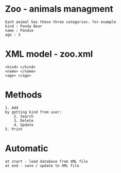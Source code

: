 # Zoo - animals managment
    Each animal has these three categories. for example
    kind : Panda Bear
    name : Pandie
    age : 3

# XML model - zoo.xml
    <kind> </kind>
    <name> </name>
    <age> </age>

# Methods
    1. Add
    by getting kind from user:
        2. Search
        3. Delete
        4. Update
    5. Print

# Automatic
    at start - load database from XML file
    at end - save / update to XML file